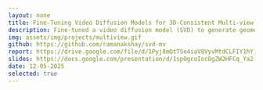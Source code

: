 ```yaml
---
layout: none
title: Fine-Tuning Video Diffusion Models for 3D-Consistent Multi-view Generation
description: Fine-tuned a video diffusion model (SVD) to generate geometrically consistent, multi-view renderings from a single input image. Demonstrated that a curated high-quality 1% subset (10K objects) of the Objaverse dataset achieved performance comparable to full-scale training (1M+ objects).
img: assets/img/projects/multiview.gif
github: https://github.com/ramanakshay/svd-mv
report: https://drive.google.com/file/d/1Pyj8mQtTSo4iaV8VyvMtdCLFIY1hY_0L/view?usp=sharing
slides: https://docs.google.com/presentation/d/1spOgcoIocOgZW2HFCq_Ya2-1Fi87w7VmuJTj_Rrx_t4/edit?usp=sharing
date: 12-05-2025
selected: true
---
```

